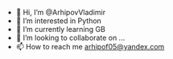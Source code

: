 - 👋 Hi, I’m @ArhipovVladimir
- 👀 I’m interested in Python
- 🌱 I’m currently learning GB
- 💞️ I’m looking to collaborate on ...
- 📫 How to reach me arhipof05@yandex.com

<!---
ArhipovVladimir/ArhipovVladimir is a ✨ special ✨ repository because its `README.md` (this file) appears on your GitHub profile.
You can click the Preview link to take a look at your changes.
--->
